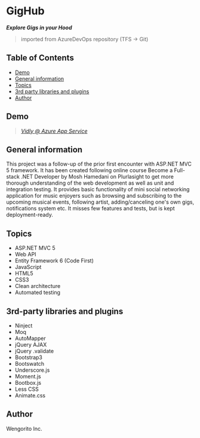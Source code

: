 # GigHub
***Explore Gigs in your Hood***
>imported from AzureDevOps repository (TFS -> Git)

## Table of Contents
* [Demo](#demo)
* [General information](#general-information)
* [Topics](#topics)
* [3rd party libraries and plugins](#3rd-party-libraries-and-plugins)
* [Author](#author)

## Demo
>_[Vidly @ Azure App Service](https://gighub20221111173635.azurewebsites.net/)_

## General information
This project was a follow-up of the prior first encounter with ASP.NET MVC 5 framework. 
It has been created following online course Become a Full-stack .NET Developer by Mosh Hamedani on Plurlasight to get more thorough understanding of the web development as well as unit and integration testing.
It provides basic functionality of mini social networking application for music enjoyers such as browsing and subscribing to the upcoming musical events, following artist, adding/canceling one's own gigs, notifications system etc.
It misses few features and tests, but is kept deployment-ready.

## Topics
- ASP.NET MVC 5
- Web API 
- Entity Framework 6 (Code First)
- JavaScript
- HTML5
- CSS3
- Clean architecture
- Automated testing

## 3rd-party libraries and plugins
- Ninject
- Moq
- AutoMapper
- jQuery AJAX
- jQuery .validate
- Bootstrap3
- Bootswatch
- Underscore.js
- Moment.js
- Bootbox.js
- Less CSS
- Animate.css

## Author
Wengorito Inc.
